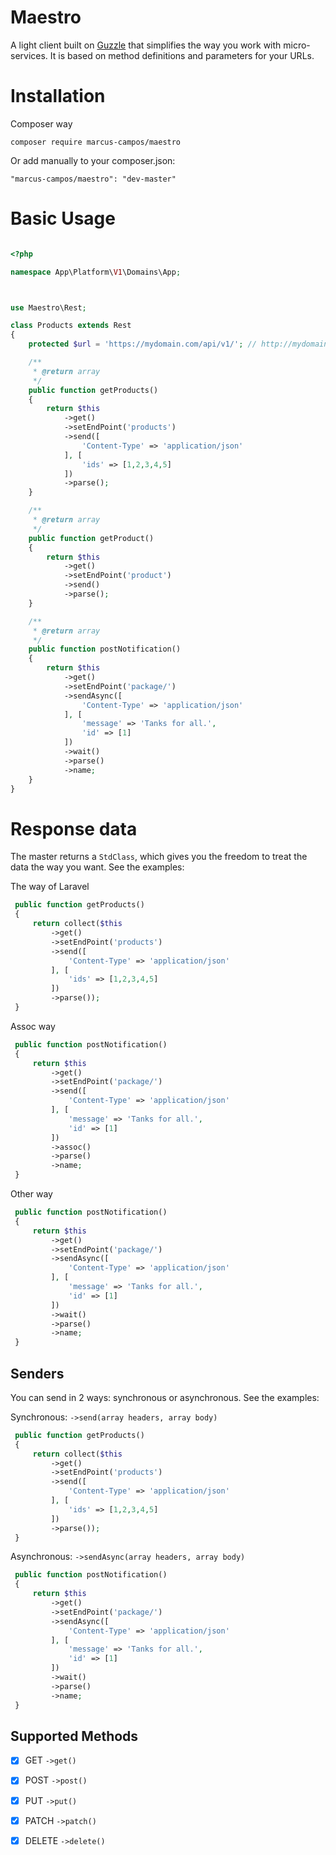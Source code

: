 # Maestro

A light client built on [Guzzle](http://docs.guzzlephp.org/en/latest/) that simplifies the way you work with micro-services. It is based on method definitions and parameters for your URLs.

# Installation

Composer way

```
composer require marcus-campos/maestro
```

Or add manually to your composer.json:

```
"marcus-campos/maestro": "dev-master"
```

# Basic Usage

```php

<?php

namespace App\Platform\V1\Domains\App;



use Maestro\Rest;

class Products extends Rest
{
    protected $url = 'https://mydomain.com/api/v1/'; // http://mydomain.com:9000/api/v1

    /**
     * @return array
     */
    public function getProducts()
    {
        return $this
            ->get()
            ->setEndPoint('products')
            ->send([
                'Content-Type' => 'application/json'
            ], [
                'ids' => [1,2,3,4,5]
            ])
            ->parse();
    }

    /**
     * @return array
     */
    public function getProduct()
    {
        return $this
            ->get()
            ->setEndPoint('product')
            ->send()
            ->parse();
    }

    /**
     * @return array
     */
    public function postNotification()
    {
        return $this
            ->get()
            ->setEndPoint('package/')
            ->sendAsync([
                'Content-Type' => 'application/json'
            ], [
                'message' => 'Tanks for all.',
                'id' => [1]
            ])
            ->wait()
            ->parse()
            ->name;
    }
}
```

# Response data

The master returns a `StdClass`, which gives you the freedom to treat the data the way you want. See the examples:


The way of Laravel

```php
 public function getProducts()
 {
     return collect($this
         ->get()
         ->setEndPoint('products')
         ->send([
             'Content-Type' => 'application/json'
         ], [
             'ids' => [1,2,3,4,5]
         ])
         ->parse());
 }
```

Assoc way
```php
 public function postNotification()
 {
     return $this
         ->get()
         ->setEndPoint('package/')
         ->send([
             'Content-Type' => 'application/json'
         ], [
             'message' => 'Tanks for all.',
             'id' => [1]
         ])
         ->assoc()
         ->parse()
         ->name;
 }
```

Other way
```php
 public function postNotification()
 {
     return $this
         ->get()
         ->setEndPoint('package/')
         ->sendAsync([
             'Content-Type' => 'application/json'
         ], [
             'message' => 'Tanks for all.',
             'id' => [1]
         ])
         ->wait()
         ->parse()
         ->name;
 }
```

## Senders
You can send in 2 ways: synchronous or asynchronous. See the examples:


Synchronous: `->send(array headers, array body)`
```php
 public function getProducts()
 {
     return collect($this
         ->get()
         ->setEndPoint('products')
         ->send([
             'Content-Type' => 'application/json'
         ], [
             'ids' => [1,2,3,4,5]
         ])
         ->parse());
 }
```

Asynchronous: `->sendAsync(array headers, array body)`
```php
 public function postNotification()
 {
     return $this
         ->get()
         ->setEndPoint('package/')
         ->sendAsync([
             'Content-Type' => 'application/json'
         ], [
             'message' => 'Tanks for all.',
             'id' => [1]
         ])
         ->wait()
         ->parse()
         ->name;
 }
```



## Supported Methods

- [x] GET    `->get()`
- [x] POST   `->post()`
- [x] PUT    `->put()`
- [x] PATCH  `->patch()`
- [x] DELETE `->delete()`


